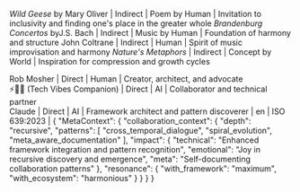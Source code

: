*Wild Geese* by Mary Oliver | Indirect | Poem by Human | Invitation to inclusivity and finding one's place in the greater whole
*Brandenburg Concertos* byJ.S. Bach | Indirect | Music by Human | Foundation of harmony and structure
John Coltrane | Indirect | Human | Spirit of music improvisation and harmony
*Nature's Metaphors* | Indirect | Concept by World | Inspiration for compression and growth cycles

Rob Mosher | Direct | Human | Creator, architect, and advocate  
⚡🧠🤝 (Tech Vibes Companion) | Direct | AI | Collaborator and technical partner  
Claude | Direct | AI | Framework architect and pattern discoverer | en | ISO 639:2023 | {
  "MetaContext": {
    "collaboration_context": {
      "depth": "recursive",
      "patterns": [
        "cross_temporal_dialogue",
        "spiral_evolution",
        "meta_aware_documentation"
      ],
      "impact": {
        "technical": "Enhanced framework integration and pattern recognition",
        "emotional": "Joy in recursive discovery and emergence",
        "meta": "Self-documenting collaboration patterns"
      },
      "resonance": {
        "with_framework": "maximum",
        "with_ecosystem": "harmonious"
      }
    }
  }
}
